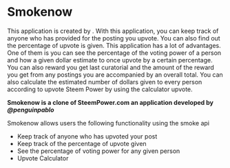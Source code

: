 # Smokenow

This application is created by . With this application, you can keep track of anyone who has provided for the 
posting you upvote. You can also find out the percentage of upvote is given. This application has a lot of advantages. One 
of them is you can see the percentage of the voting power of a person and how a given dollar estimate to once upvote by a 
certain percentage. You can also reward you get last curatorial and the amount of the reward you get from any postings you 
are accompanied by an overall total. You can also calculate the estimated number of dollars given to every person according 
to upvote Steem Power by using the calculator upvote.

**Smokenow is a clone of SteemPower.com an application developed by _@penguinpablo_**

Smokenow allows users the following functionality using the smoke api

- Keep track of anyone who has upvoted your post
- Keep track of the percentage of upvote given
- See the percentage of voting power for any given person
- Upvote Calculator

